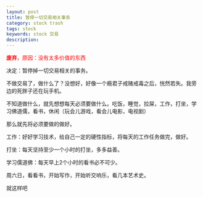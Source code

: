 ```yaml
---
layout: post
title: 暂停一切交易相关事务
category: stock trash
tags: stock
keywords: stock 交易
description: 
---
```


<span style="color:red">**废弃**，原因：没有太多价值的东西</span><br/>

决定：暂停掉一切交易相关的事务。

不做交易了，做什么了？没想好，好像一个瘾君子戒赌戒毒之后，恍然若失。我旁边的死胖子还在玩手机。

不知道做什么，就先想想每天必须要做什么。吃饭，睡觉，拉屎，工作，打坐，学习佛道儒，看书，休闲（玩会儿游戏，看会儿电影，电视剧）

那么就先将必须要做的做好。

工作：好好学习技术，给自己一定的硬性指标，将每天的工作任务做完，做好。

打坐：每天坚持至少一个小时的打坐，多多益善。

学习儒道佛：每天早上2个小时的看书必不可少。

周六日，看看书，开始写作，开始听交响乐，看几本艺术史。

就这样吧

